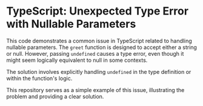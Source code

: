 # TypeScript: Unexpected Type Error with Nullable Parameters

This code demonstrates a common issue in TypeScript related to handling nullable parameters.  The `greet` function is designed to accept either a string or null. However, passing `undefined` causes a type error, even though it might seem logically equivalent to null in some contexts.

The solution involves explicitly handling `undefined` in the type definition or within the function's logic.

This repository serves as a simple example of this issue, illustrating the problem and providing a clear solution.